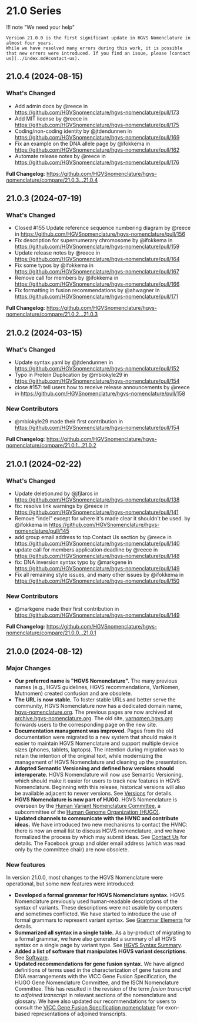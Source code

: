 # 21.0 Series


!!! note "We need your help"

    Version 21.0.0 is the first significant update in HGVS Nomenclature in almost four years.
    While we have resolved many errors during this work, it is possible that new errors were introduced. If you find an issue, please [contact us](../index.md#contact-us).



## 21.0.4 (2024-08-15)

### What's Changed
* Add admin docs by @reece in https://github.com/HGVSnomenclature/hgvs-nomenclature/pull/173
* Add MIT license by @reece in https://github.com/HGVSnomenclature/hgvs-nomenclature/pull/175
* Coding/non-coding identity by @jtdendunnen in https://github.com/HGVSnomenclature/hgvs-nomenclature/pull/169
* Fix an example on the DNA allele page by @ifokkema in https://github.com/HGVSnomenclature/hgvs-nomenclature/pull/162
* Automate release notes by @reece in https://github.com/HGVSnomenclature/hgvs-nomenclature/pull/176


**Full Changelog**: https://github.com/HGVSnomenclature/hgvs-nomenclature/compare/21.0.3...21.0.4


## 21.0.3 (2024-07-19)

### What's Changed
* Closed #155 Update reference sequence numbering diagram by @reece in https://github.com/HGVSnomenclature/hgvs-nomenclature/pull/156
* Fix description for supernumerary chromosome by @ifokkema in https://github.com/HGVSnomenclature/hgvs-nomenclature/pull/159
* Update release notes by @reece in https://github.com/HGVSnomenclature/hgvs-nomenclature/pull/164
* Fix some typos by @ifokkema in https://github.com/HGVSnomenclature/hgvs-nomenclature/pull/167
* Remove call for members by @ifokkema in https://github.com/HGVSnomenclature/hgvs-nomenclature/pull/166
* Fix formatting in fusion recommendations by @ahwagner in https://github.com/HGVSnomenclature/hgvs-nomenclature/pull/171


**Full Changelog**: https://github.com/HGVSnomenclature/hgvs-nomenclature/compare/21.0.2...21.0.3


## 21.0.2 (2024-03-15)

### What's Changed
* Update syntax.yaml by @jtdendunnen in https://github.com/HGVSnomenclature/hgvs-nomenclature/pull/152
* Typo in Protein Duplication by @mbiokyle29 in https://github.com/HGVSnomenclature/hgvs-nomenclature/pull/154
* close #157: tell users how to receive release announcements by @reece in https://github.com/HGVSnomenclature/hgvs-nomenclature/pull/158

### New Contributors
* @mbiokyle29 made their first contribution in https://github.com/HGVSnomenclature/hgvs-nomenclature/pull/154

**Full Changelog**: https://github.com/HGVSnomenclature/hgvs-nomenclature/compare/21.0.1...21.0.2


## 21.0.1 (2024-02-22)

### What's Changed
* Update deletion.md by @jfjlaros in https://github.com/HGVSnomenclature/hgvs-nomenclature/pull/138
* fix: resolve link warnings by @reece in https://github.com/HGVSnomenclature/hgvs-nomenclature/pull/141
* Remove "indel" except for where it's made clear it shouldn't be used. by @ifokkema in https://github.com/HGVSnomenclature/hgvs-nomenclature/pull/145
* add group email address to top Contact Us section by @reece in https://github.com/HGVSnomenclature/hgvs-nomenclature/pull/140
* update call for members application deadline by @reece in https://github.com/HGVSnomenclature/hgvs-nomenclature/pull/148
* fix: DNA inversion syntax typo by @markgene in https://github.com/HGVSnomenclature/hgvs-nomenclature/pull/149
* Fix all remaining style issues, and many other issues by @ifokkema in https://github.com/HGVSnomenclature/hgvs-nomenclature/pull/150

### New Contributors
* @markgene made their first contribution in https://github.com/HGVSnomenclature/hgvs-nomenclature/pull/149

**Full Changelog**: https://github.com/HGVSnomenclature/hgvs-nomenclature/compare/21.0.0...21.0.1


## 21.0.0 (2024-08-12)

### Major Changes

- **Our preferred name is "HGVS Nomenclature".**
  The many previous names (e.g., HGVS guidelines, HGVS recommendations, VarNomen, Mutnomen) created confusion and are obsolete.
- **The URL is now stable.**
  To foster stable URLs and better serve the community, HGVS Nomenclature now has a dedicated domain name, [hgvs-nomenclature.org](https://hgvs-nomenclature.org/).
  The previous pages are now archived at [archive.hgvs-nomenclature.org](https://archive.hgvs-nomenclature.org/).
  The old site, [varnomen.hgvs.org](https://varnomen.hgvs.org/) forwards users to the corresponding page on the new site.
- **Documentation management was improved.**
  Pages from the old documentation were migrated to a new system that should make it easier to maintain HGVS Nomenclature and support multiple device sizes (phones, tablets, laptops).
  The intention during migration was to retain the intention of the original text, while modernizing the management of HGVS Nomenclature and cleaning up the presentation.
- **Adopted Semantic Versioning and defined how versions should interoperate.**
  HGVS Nomenclature will now use Semantic Versioning, which should make it easier for users to track new features in HGVS Nomenclature.
  Beginning with this release, historical versions will also be available adjacent to newer versions.
  See [Versions](index.md) for details.
- **HGVS Nomenclature is now part of HUGO.**
  HGVS Nomenclature is overseen by the [Human Variant Nomenclature Committee](../hvnc.md), a subcommittee of the [Human Genome Organization (HUGO)](https://www.hugo-international.org/).
- **Updated channels to communicate with the HVNC and contribute ideas.**
  We have introduced two new mechanisms to contact the HVNC: there is now an email list to discuss HGVS nomenclature, and we have formalized the process by which may submit ideas.
  See [Contact Us](../index.md#contact-us) for details.
  The Facebook group and older email address (which was read only by the committee chair) are now obsolete.

### New features

In version 21.0.0, most changes to the HGVS Nomenclature were operational, but some new features were introduced:

- **Developed a formal grammar for HGVS Nomenclature syntax.**
  HGVS Nomenclature previously used human-readable descriptions of the syntax of variants.
  These descriptions were not usable by computers and sometimes conflicted.
  We have started to introduce the use of formal grammars to represent variant syntax.
  See [Grammar Elements](../recommendations/grammar.md) for details.
- **Summarized all syntax in a single table.**
  As a by-product of migrating to a formal grammar, we have also generated a summary of all HGVS syntax on a single page by variant type.
  See [HGVS Syntax Summary](../recommendations/summary.md).
- **Added a list of software that manipulates HGVS variant descriptions.**
  See [Software](../software.md).
- **Updated recommendations for gene fusion syntax.**
  We have aligned definitions of terms used in the characterization of gene fusions and DNA rearrangements with the VICC Gene Fusion Specification, the HUGO Gene Nomenclature Committee, and the ISCN Nomenclature Committee.
  This has resulted in the revision of the term _fusion transcript_ to _adjoined transcript_ in relevant sections of the nomenclature and glossary.
  We have also updated our recommendations for users to consult the [VICC Gene Fusion Specification nomenclature](https://fusions.cancervariants.org/en/latest/nomenclature.html) for exon-based representations of adjoined transcripts.
